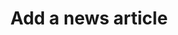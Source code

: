 ---
layout: tools/new-post
title: "Add a news article"
excerpt: "This tool helps you generate news articles for the website."
tool-type: website
permalink: /tools/new/news/
redirect_from:
- /new-news
---
